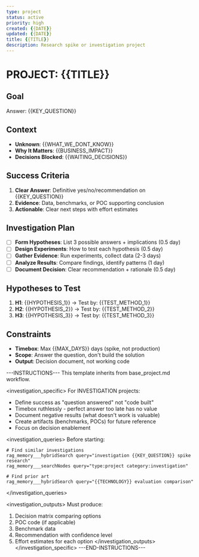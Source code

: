 ```yaml
---
type: project
status: active
priority: high
created: {{DATE}}
updated: {{DATE}}
title: {{TITLE}}
description: Research spike or investigation project
---
```


# PROJECT: {{TITLE}}

## Goal
Answer: {{KEY_QUESTION}}

## Context
- **Unknown**: {{WHAT_WE_DONT_KNOW}}
- **Why It Matters**: {{BUSINESS_IMPACT}}
- **Decisions Blocked**: {{WAITING_DECISIONS}}

## Success Criteria
1. **Clear Answer**: Definitive yes/no/recommendation on {{KEY_QUESTION}}
2. **Evidence**: Data, benchmarks, or POC supporting conclusion
3. **Actionable**: Clear next steps with effort estimates

## Investigation Plan
- [ ] **Form Hypotheses**: List 3 possible answers + implications (0.5 day)
- [ ] **Design Experiments**: How to test each hypothesis (0.5 day)
- [ ] **Gather Evidence**: Run experiments, collect data (2-3 days)
- [ ] **Analyze Results**: Compare findings, identify patterns (1 day)
- [ ] **Document Decision**: Clear recommendation + rationale (0.5 day)

## Hypotheses to Test
1. **H1**: {{HYPOTHESIS_1}} → Test by: {{TEST_METHOD_1}}
2. **H2**: {{HYPOTHESIS_2}} → Test by: {{TEST_METHOD_2}}
3. **H3**: {{HYPOTHESIS_3}} → Test by: {{TEST_METHOD_3}}

## Constraints
- **Timebox**: Max {{MAX_DAYS}} days (spike, not production)
- **Scope**: Answer the question, don't build the solution
- **Output**: Decision document, not working code

---INSTRUCTIONS---
This template inherits from base_project.md workflow.

<investigation_specific>
For INVESTIGATION projects:
- Define success as "question answered" not "code built"
- Timebox ruthlessly - perfect answer too late has no value
- Document negative results (what doesn't work is valuable)
- Create artifacts (benchmarks, POCs) for future reference
- Focus on decision enablement

<investigation_queries>
Before starting:
```
# Find similar investigations
rag_memory___hybridSearch query="investigation {{KEY_QUESTION}} spike research"
rag_memory___searchNodes query="type:project category:investigation"

# Find prior art
rag_memory___hybridSearch query="{{TECHNOLOGY}} evaluation comparison"
```
</investigation_queries>

<investigation_outputs>
Must produce:
1. Decision matrix comparing options
2. POC code (if applicable) 
3. Benchmark data
4. Recommendation with confidence level
5. Effort estimates for each option
</investigation_outputs>
</investigation_specific>
---END-INSTRUCTIONS---